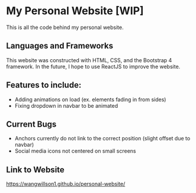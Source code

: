 # My Personal Website [WIP]
This is all the code behind my personal website. 

## Languages and Frameworks
This website was constructed with HTML, CSS, and the Bootstrap 4 framework. In the future, I hope to use ReactJS to improve the website.

## Features to include:
- Adding animations on load (ex. elements fading in from sides)
- Fixing dropdown in navbar to be animated

## Current Bugs
- Anchors currently do not link to the correct position (slight offset due to navbar)
- Social media icons not centered on small screens

## Link to Website
https://wangwillson1.github.io/personal-website/
